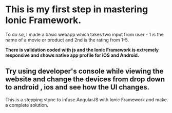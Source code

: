 <h1>This is my first step in mastering Ionic Framework.</h1>

To do so, I made a basic webapp which takes two input from user - 1 is the name of a movie or product and 2nd is the rating from 1-5.

<b>There is validation coded with js and the Ionic Framework is extremely responsive and shows native app profile for iOS and Android.</b>
<h2> Try using developer's console while viewing the website and change the devices from drop down to android , ios and see how the UI changes.</h2>
This is a stepping stone to infuse AngularJS with Ionic Framework and make a complete solution.

